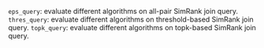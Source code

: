 `eps_query`: evaluate different algorithms on all-pair SimRank join query.
`thres_query`: evaluate different algorithms on threshold-based SimRank join query.
`topk_query`: evaluate different algorithms on topk-based SimRank join query.
